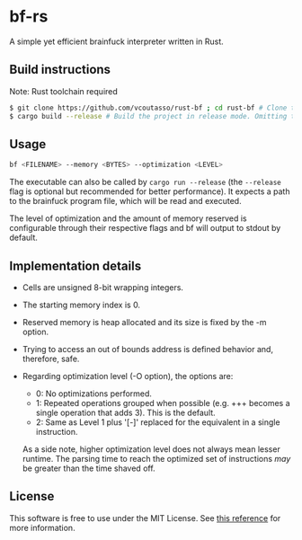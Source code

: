 # bf-rs

A simple yet efficient brainfuck interpreter written in Rust.

## Build instructions

Note: Rust toolchain required

``` sh
$ git clone https://github.com/vcoutasso/rust-bf ; cd rust-bf # Clone the git repository and cd into the directory
$ cargo build --release # Build the project in release mode. Omitting the --release flag will build in debug mode
```

## Usage 

``` sh
bf <FILENAME> --memory <BYTES> --optimization <LEVEL>
```

The executable can also be called by `cargo run --release` (the `--release` flag is optional but recommended for better performance). It expects a path to the brainfuck program file, which will be read and executed.

The level of optimization and the amount of memory reserved is configurable through their respective flags and bf will output to stdout by default.

## Implementation details

- Cells are unsigned 8-bit wrapping integers.
- The starting memory index is 0.
- Reserved memory is heap allocated and its size is fixed by the -m option.
- Trying to access an out of bounds address is defined behavior and, therefore, safe.
- Regarding optimization level (-O option), the options are:
  * 0: No optimizations performed.
  * 1: Repeated operations grouped when possible (e.g. +++ becomes a single operation that adds 3). This is the default.
  * 2: Same as Level 1 plus '[-]' replaced for the equivalent in a single instruction.
  
  As a side note, higher optimization level does not always mean lesser runtime. The parsing time to reach the optimized set of instructions _may_ be greater than the time shaved off.

## License

This software is free to use under the MIT License. See [this reference](https://choosealicense.com/licenses/mit/) for more information.
